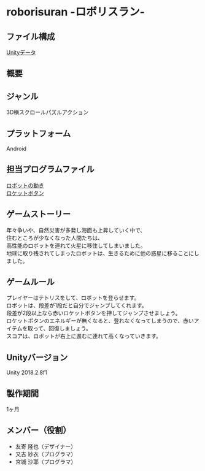 # roborisuran -ロボリスラン-

## ファイル構成
[Unityデータ](https://github.com/SaeMatayoshi/RunUp/tree/master/TetrisRunUp)

## 概要
## ジャンル
3D横スクロールパズルアクション

## プラットフォーム
Android

## 担当プログラムファイル
[ロボットの動き](https://github.com/SaeMatayoshi/RunUp/blob/master/TetrisRunUp/Assets/c18016/Scripts/Player.cs)  
[ロケットボタン](https://github.com/SaeMatayoshi/RunUp/blob/master/TetrisRunUp/Assets/c18016/Scripts/SliderController.cs)

## ゲームストーリー
年々争いや、自然災害が多発し海面も上昇していく中で、  
住むところが少なくなった人間たちは、  
高性能のロボットを連れて火星に移住してしまいました。  
地球に取り残されてしまったロボットは、生きるために他の惑星に移ることにしました。

## ゲームルール
プレイヤーはテトリスをして、ロボットを登らせます。  
ロボットは、段差が1段だと自分でジャンプしてくれます。  
段差が2段以上なら赤いロケットボタンを押してジャンプさせましょう。  
ロケットボタンのエネルギーが無くなると、登れなくなってしまうので、赤いアイテムを取って、回復しましょう。  
スコアは、ロボットが右上に進むに連れて高くなっていきます。

## Unityバージョン
Unity 2018.2.8f1

## 製作期間
1ヶ月

## メンバー（役割）
* 友寄 隆也（デザイナー）
* 又吉 紗衣（プログラマ）
* 宮城 沙耶（プログラマ）
